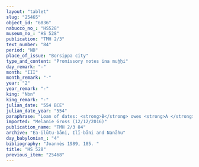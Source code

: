 ```yaml
---
layout: "tablet"
slug: "25465"
object_id: "6836"
nabucco_no_: "HS528"
museum_no_: "HS 528"
publication: "TMH 2/3"
text_number: "84"
period: "NB"
place_of_issue: "Borsippa city"
type_and_content: "Promissory notes ina muẖẖi"
day_remark: "-"
month: "III"
month_remark: "-"
year: "2"
year_remark: "-"
king: "Nbn"
king_remark: "-"
julian_date: "554 BCE"
julian_date_year: "554"
paraphrase: "Loan of dates: <strong>B</strong> owes <strong>A </strong>2 kor (360 l) of dates. He will pay the entire amount of dates in Borsippa in Arahsamna (VIII). 2 witnesses (including Nab&ucirc;-ahhē-iddin/Nab&ucirc;-ēṭir-nap&scaron;āti//Ea-ilūtu-bāni and Nūr-&Scaron;ama&scaron;, oblate of Nab&ucirc; [<em>&scaron;irik Nab&ucirc;</em>]) and the scribe.<br /> &nbsp;<br /> <strong>A </strong>= Bēl-&scaron;uzibanni, <em>qallu</em> (slave) of Zēr-Bābili, <em>ērib bīt Nab&ucirc;</em> (enterer of the Nab&ucirc; Temple); <strong>B</strong> = Nādinu/Lūṣi-ana-nūr-Marduk/Ilī-bāni; Scribe = Nab&ucirc;-kāṣir/Itti-Marduk-balāṭu//Ea-ilūtu-bāni<br /> &nbsp;"
imported: "Melanie Gross (12/12/2016)"
publication_name: "TMH 2/3 84"
archive: "Ea-ilūtu-bāni, Ilī-bāni and Nanāhu"
day_babylonian_: "4"
bibliography: "Joannès 1989, 185. "
title: "HS 528"
previous_item: "25468"
---
```

